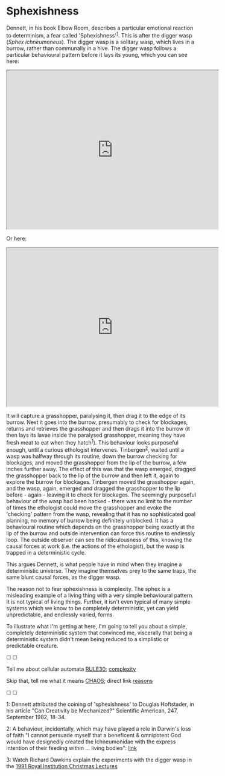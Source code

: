 # Sphexishness

Dennett, in his book Elbow Room, describes a particular emotional reaction to determinism, a fear called 'Sphexishness'<sup>[1](#footnote1)</sup>. This is after the digger wasp (*Sphex ichneumoneus*). The digger wasp is a solitary wasp, which lives in a burrow, rather than communally in a hive. The digger wasp follows a particular behavioural pattern before it lays its young, which you can see here:

<iframe  width="560" height="420" src="https://www.youtube.com/embed/5t2p4ukzL74?color=white&theme=light"></iframe>

Or here:

<iframe width="560" height="420" src="https://www.youtube.com/embed/9J-ltOtDuh4?color=white&theme=light"></iframe>

It will capture a grasshopper, paralysing it, then drag it to the edge of its burrow. Next it goes into the burrow, presumably to check for blockages, returns and retrieves the grasshopper and then drags it into the burrow (it then lays its lavae inside the paralysed grasshopper, meaning they have fresh meat to eat when they hatch<sup>[1](#footnote1)</sup>). This behaviour looks purposeful enough, until a curious ethologist intervenes. Tinbergen<sup>[2](#footnote2)</sup>, waited until a wasp was halfway through its routine, down the burrow checking for blockages, and moved the grasshopper from the lip of the burrow, a few inches further away. The effect of this was that the wasp emerged, dragged the grasshopper back to the lip of the burrow and then left it, again to explore the burrow for blockages. Tinbergen moved the grasshopper again, and the wasp, again, emerged and dragged the grasshopper to the lip before - again - leaving it to check for blockages. The seemingly purposeful behaviour of the wasp had been hacked - there was no limit to the number of times the ethologist could move the grasshopper and evoke the 'checking' pattern from the wasp, revealing that it has no sophisticated goal planning, no memory of burrow being definitely unblocked. It has a behavioural routine which depends on the grasshopper being exactly at the lip of the burrow and outside intervention can force this routine to endlessly loop. The outside observer can see the ridiculousness of this, knowing the causal forces at work (i.e. the actions of the ethologist), but the wasp is trapped in a deterministic cycle.

This argues Dennett, is what people have in mind when they imagine a deterministic universe. They imagine themselves prey to the same traps, the same blunt causal forces, as the digger wasp.

The reason not to fear sphexishness is complexity. The sphex is a misleading example of a living thing with a very simple behavioural pattern. It is not typical of living things. Further, it isn't even typical of many simple systems which we know to be completely deterministic, yet can yield unpredictable, and endlessly varied, forms.

To illustrate what I'm getting at here, I'm going to tell you about a simple, completely deterministic system that convinced me, viscerally that being a deterministic system didn't mean being reduced to a simplistic or predictable creature.

&#9744; &#9744;

Tell me about cellular automata [RULE30](https://twitter.com/intent/tweet?text=@ChoiceEngine%20RULE%2030); [complexity](complexity)

Skip that, tell me what it means [CHAOS](https://twitter.com/intent/tweet?text=@ChoiceEngine%20CHAOS); direct link [reasons](reasons)

&#9744; &#9744;

<a name="footnote1">1</a>: Dennett attributed the coining of 'sphexishness' to Douglas Hoftstader, in his article "Can Creativity be Mechanized?" Scientific American, 247, September 1982, 18-34.

<a name="footnote2">2</a>: A behaviour, incidentally, which may have played a role in Darwin's loss of faith "I cannot persuade myself that a beneficent & omnipotent God would have designedly created the Ichneumonidae with the express intention of their feeding within ... living bodies": [link](http://www.asa3.org/ASA/PSCF/2001/PSCF9-01Miles.html)

<a name="footnote3">3</a>: Watch Richard Dawkins explain the experiments with the digger wasp in the [1991 Royal Institution Christmas Lectures](https://youtu.be/qm-0Z0ceezQ?t=2m30s)
